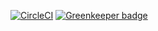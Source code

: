 [![CircleCI](https://circleci.com/gh/yeldiRium/st3k101.svg?style=svg&circle-token=d84a7997f29d21b2f344b069f6e6533b90a8dce3)](https://circleci.com/gh/yeldiRium/st3k101) [![Greenkeeper badge](https://badges.greenkeeper.io/yeldiRium/st3k101.svg)](https://greenkeeper.io/)